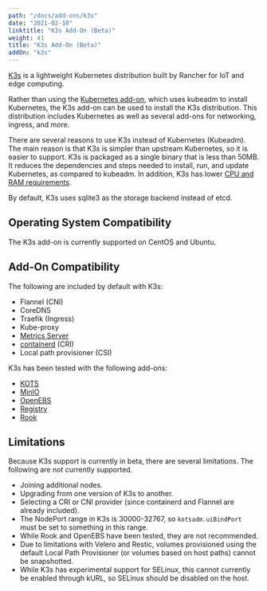 ```yaml
---
path: "/docs/add-ons/k3s"
date: "2021-02-18"
linktitle: "K3s Add-On (Beta)"
weight: 41
title: "K3s Add-On (Beta)"
addOn: "k3s"
---
```


[K3s](https://k3s.io/) is a lightweight Kubernetes distribution built by Rancher for IoT and edge computing.

Rather than using the [Kubernetes add-on](/docs/add-ons/kubernetes), which uses kubeadm to install Kubernetes, the K3s add-on can be used to install the K3s distribution. This distribution includes Kubernetes as well as several add-ons for networking, ingress, and more.

There are several reasons to use K3s instead of Kubernetes (Kubeadm). The main reason is that K3s is simpler than upstream Kubernetes, so it is easier to support. K3s is packaged as a single binary that is less than 50MB. It reduces the dependencies and steps needed to install, run, and update Kubernetes, as compared to kubeadm. In addition, K3s has lower [CPU and RAM requirements](https://rancher.com/docs/k3s/latest/en/installation/installation-requirements/#hardware).

By default, K3s uses sqlite3 as the storage backend instead of etcd.

## Operating System Compatibility
The K3s add-on is currently supported on CentOS and Ubuntu.

## Add-On Compatibility
The following are included by default with K3s:
* Flannel (CNI)
* CoreDNS
* Traefik (Ingress)
* Kube-proxy
* [Metrics Server](/docs/add-ons/metrics-server)
* [containerd](/docs/add-ons/containerd) (CRI)
* Local path provisioner (CSI)

K3s has been tested with the following add-ons:
* [KOTS](/docs/add-ons/kotsadm)
* [MinIO](/docs/add-ons/minio)
* [OpenEBS](/docs/add-ons/openebs)
* [Registry](/docs/add-ons/registry)
* [Rook](/docs/add-ons/rook)

## Limitations
Because K3s support is currently in beta, there are several limitations. The following are not currently supported.
* Joining additional nodes.
* Upgrading from one version of K3s to another.
* Selecting a CRI or CNI provider (since containerd and Flannel are already included).
* The NodePort range in K3s is 30000-32767, so `kotsadm.uiBindPort` must be set to something in this range.
* While Rook and OpenEBS have been tested, they are not recommended.
* Due to limitations with Velero and Restic, volumes provisioned using the default Local Path Provisioner (or volumes based on host paths) cannot be snapshotted.
* While K3s has experimental support for SELinux, this cannot currently be enabled through kURL, so SELinux should be disabled on the host.
